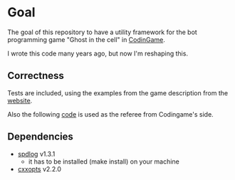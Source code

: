# Goal

The goal of this repository to have a utility framework for the bot programming game "Ghost in the cell" in [CodinGame](https://www.codingame.com/multiplayer/bot-programming/ghost-in-the-cell).

I wrote this code many years ago, but now I'm reshaping this.

## Correctness

Tests are included, using the examples from the game description from the [website](https://www.codingame.com/multiplayer/bot-programming/ghost-in-the-cell).

Also the following [code](https://github.com/CodinGame/ghost-in-the-cell/blob/master/Referee.java) is used as the referee from Codingame's side.

## Dependencies

 - [spdlog](https://github.com/gabime/spdlog) v1.3.1
   - it has to be installed (make install) on your machine
 - [cxxopts](https://github.com/jarro2783/cxxopts) v2.2.0
